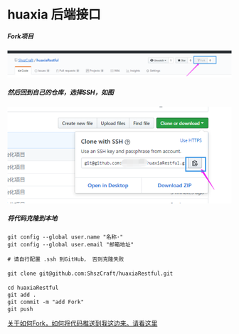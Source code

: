 # huaxia 后端接口

##### Fork项目
![Fork](/.remarks/Fork.png)

##### 然后回到自己的仓库，选择SSH，如图

![Fork](/.remarks/Clone.png)

##### 将代码克隆到本地

```
git config --global user.name "名称·"
git config --global user.email "邮箱地址"

# 请自行配置 .ssh 到GitHub， 否则克隆失败
 
git clone git@github.com:ShszCraft/huaxiaRestful.git
 
cd huaxiaRestful 
git add .
git commit -m "add Fork"
git push
```

[关于如何Fork，如何将代码推送到我这边来。请看这里](https://www.cnblogs.com/southday/p/10010876.html)


